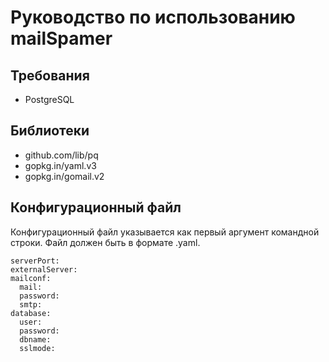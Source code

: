 # Руководство по использованию mailSpamer
## Требования
* PostgreSQL
## Библиотеки
* github.com/lib/pq
* gopkg.in/yaml.v3
* gopkg.in/gomail.v2
## Конфигурационный файл
Конфигурационный файл указывается как первый аргумент командной строки.
Файл должен быть в формате .yaml.
```
serverPort: 
externalServer: 
mailconf:
  mail: 
  password: 
  smtp: 
database:
  user: 
  password: 
  dbname: 
  sslmode: 
```